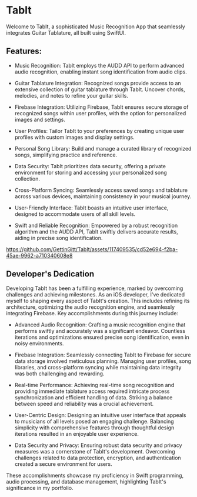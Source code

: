 # TabIt

Welcome to TabIt, a sophisticated Music Recognition App that seamlessly integrates Guitar Tablature, all built using SwiftUI.


## **Features:**

- Music Recognition: TabIt employs the AUDD API to perform advanced audio recognition, enabling instant song identification from audio clips.

- Guitar Tablature Integration: Recognized songs provide access to an extensive collection of guitar tablature through TabIt. Uncover chords, melodies, and notes to refine your guitar skills.

- Firebase Integration: Utilizing Firebase, TabIt ensures secure storage of recognized songs within user profiles, with the option for personalized images and settings.

- User Profiles: Tailor TabIt to your preferences by creating unique user profiles with custom images and display settings.

- Personal Song Library: Build and manage a curated library of recognized songs, simplifying practice and reference.

- Data Security: TabIt prioritizes data security, offering a private environment for storing and accessing your personalized song collection.

- Cross-Platform Syncing: Seamlessly access saved songs and tablature across various devices, maintaining consistency in your musical journey.

- User-Friendly Interface: TabIt boasts an intuitive user interface, designed to accommodate users of all skill levels.

- Swift and Reliable Recognition: Empowered by a robust recognition algorithm and the AUDD API, TabIt swiftly delivers accurate results, aiding in precise song identification.



https://github.com/GettinGitt/TabIt/assets/117409535/cd52e694-f2ba-45ae-9962-a710340608e8






## **Developer's Dedication**

Developing TabIt has been a fulfilling experience, marked by overcoming challenges and achieving milestones. As an iOS developer, I've dedicated myself to shaping every aspect of TabIt's creation. This includes refining its architecture, optimizing the audio recognition engine, and seamlessly integrating Firebase. Key accomplishments during this journey include:

- Advanced Audio Recognition: Crafting a music recognition engine that performs swiftly and accurately was a significant endeavor. Countless iterations and optimizations ensured precise song identification, even in noisy environments.

- Firebase Integration: Seamlessly connecting TabIt to Firebase for secure data storage involved meticulous planning. Managing user profiles, song libraries, and cross-platform syncing while maintaining data integrity was both challenging and rewarding.

- Real-time Performance: Achieving real-time song recognition and providing immediate tablature access required intricate process synchronization and efficient handling of data. Striking a balance between speed and reliability was a crucial achievement.

- User-Centric Design: Designing an intuitive user interface that appeals to musicians of all levels posed an engaging challenge. Balancing simplicity with comprehensive features through thoughtful design iterations resulted in an enjoyable user experience.

- Data Security and Privacy: Ensuring robust data security and privacy measures was a cornerstone of TabIt's development. Overcoming challenges related to data protection, encryption, and authentication created a secure environment for users.

These accomplishments showcase my proficiency in Swift programming, audio processing, and database management, highlighting TabIt's significance in my portfolio.
